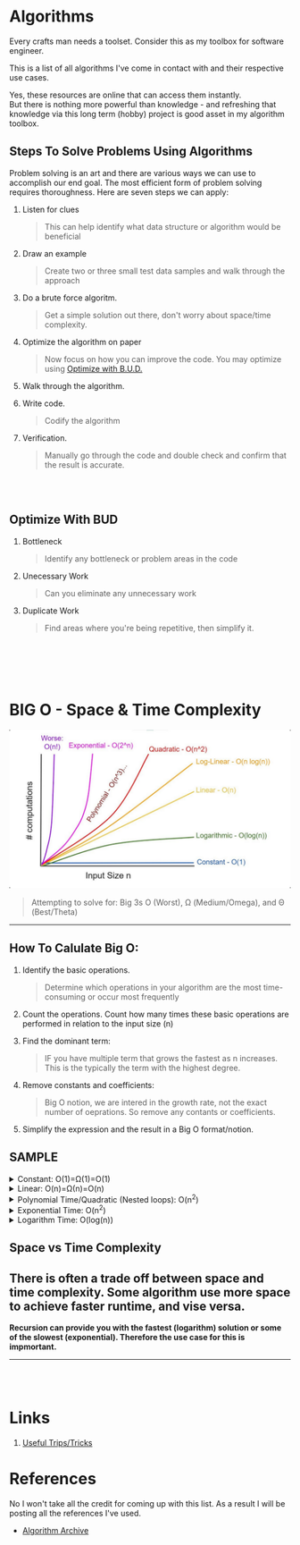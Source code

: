 
# Algorithms
Every crafts man needs a toolset. Consider this as my toolbox for software engineer. 

This is a list of all algorithms I've come in contact with and their respective use cases.


Yes, these resources are online that can access them instantly. \
But there is nothing more powerful than knowledge - and refreshing that knowledge via this long term (hobby) project is good asset in my algorithm toolbox.


## Steps To Solve Problems Using Algorithms
Problem solving is an art and there are various ways we can use to accomplish our end goal. The most efficient form of problem solving requires thoroughness. Here are seven steps we can apply:

1. Listen for clues
    > This can help identify what data structure or algorithm would be beneficial

2. Draw an example
    > Create two or three small test data samples and walk through the approach

3. Do a brute force algoritm.
    > Get a simple solution out there, don't worry about space/time complexity.

4. Optimize the algorithm on paper
    > Now focus on how you can improve the code.
    > You may optimize using [Optimize with B.U.D.](#optimize-with-bud)

5. Walk through the algorithm.

6. Write code.
    > Codify the algorithm

7. Verification.
    > Manually go through the code and double check and confirm that the result is accurate.


</br>
</br>

## Optimize With BUD

1. Bottleneck
    > Identify any bottleneck or problem areas in the code

2. Unecessary Work
    > Can you eliminate any unnecessary work

3. Duplicate Work
    > Find areas where you're being repetitive, then simplify it.

</br>
</br>
</br>
</br>


# BIG O - Space & Time Complexity

![The Notions](./assets/big-o-graph.png "The Possible Notion")

> Attempting to solve for: Big 3s O (Worst), Ω (Medium/Omega), and Θ (Best/Theta)

---
## How To Calulate Big O:
1. Identify the basic operations.
    > Determine which operations in your algorithm are the most time-consuming or occur most frequently

2. Count the operations. Count how many times these basic operations are performed in relation to the input size (n)

3. Find the dominant term: 
    > IF you have multiple term that grows the fastest as n increases. This is the typically the term with the highest degree.

4. Remove constants and coefficients:
    > Big O notion, we are intered in the growth rate, not the exact number of oeprations. So remove any contants or coefficients.

5. Simplify the expression and the result in a Big O format/notion.


## SAMPLE

<details>
<summary>Constant: O(1)=Ω(1)=O(1)</summary>

```java
//O(1) because this occurs once no runtime loop

public void constant(Array a) {
    println(a[1]);
}

```
</details>

<details>
<summary>Linear: O(n)=Ω(n)=O(n)</summary>

```java
function linear(Array a)
    for i = 1:length(a) {
        println(a[i])
    }
end

//1. Basic operation is print
//2. It is performed length(a) times
//3. There are no constants or coefficients to remove
//4. The simplified form is O(n)

```

</details>

<details>
<summary>Polynomial Time/Quadratic (Nested loops): O(n<sup>2</sup>)</summary>

```java
//Example to access 2D, 3D, 4D objects.
//This will take a long time. Try avoid if possible.
function access(a[][], size) 
    for i = 1:size
        for l = i:size
            println(a[i][l])
        end
    end 
end

```

</details>

<details>
<summary>Exponential Time: O(n<sup>2</sup>)</summary>

```java
//Not good as you're calling the recusive function twice.
function exponential(val, n) 

    println(val)
    value += 1
    exponential(val, n-1)
    exponential(val, n-1) 
end

```
</details>


<details>
<summary>Logarithm Time: O(log(n)) </summary>

```java
// This is good case of recursion. 
// Each time you're spliting the problem into smaller problems.
function logarithm(Array a, String cutoff) 

    if length(a) < cutoff 
        return a
    end

    logarithm(a[1, length(a)/2], cutoff)
    logarithm(a[length(a)/2+1, length(a)-1], cutoff)
end

```
</details>


## Space vs Time Complexity
There is often a trade off between space and time complexity. Some algorithm use more space to achieve faster runtime, and vise versa.
---

**Recursion can provide you with the fastest (logarithm) solution or some of the slowest (exponential). Therefore the use case for this is impmortant.**



---
</br>
</br>

# Links
1. [Useful Trips/Tricks](./cool-tips.md)

# References

No I won't take all the credit for coming up with this list. As a result I will be posting all the references I've used.

+ [Algorithm Archive][algorithm-archive]

[algorithm-archive]: https://github.com/SolomonPerkins/algorithms/blob/master/README.md
